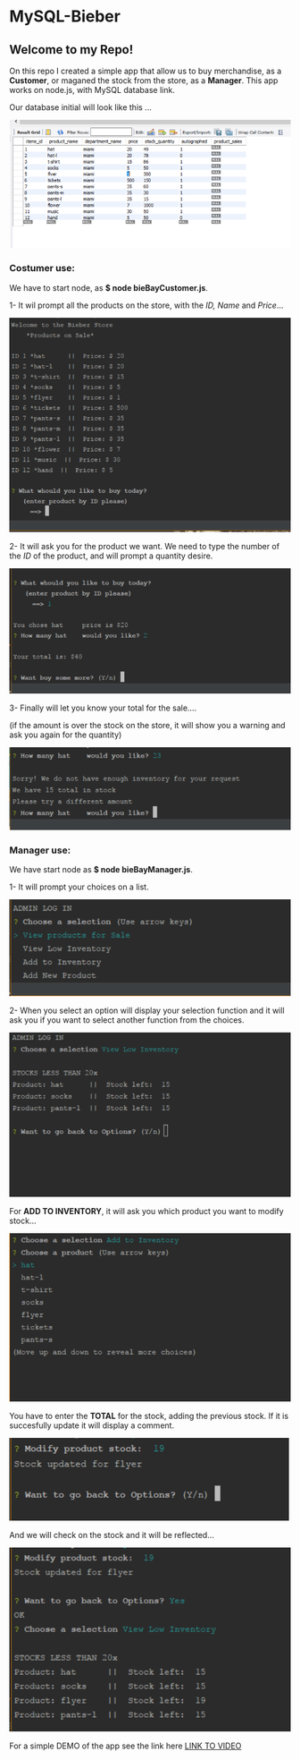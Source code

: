 # MySQL-Bieber

## Welcome to my Repo! 
On this repo I created a simple app that allow us to buy merchandise, as a **Customer**, or maganed the stock from the store, as a **Manager**.
This app works on node.js, with MySQL database link.

Our database initial will look like this ...

![image of database](https://github.com/marioiovanna/MySQL-Bieber/blob/master/pics_readme/database.PNG)



### Costumer use:
We have to start node, as **$ node bieBayCustomer.js**. 

1- It wil prompt all the products on the store, with the *ID, Name* and *Price*...

![image of customer](https://github.com/marioiovanna/MySQL-Bieber/blob/master/pics_readme/Costumer1.PNG)

2- It will ask you for the product we want. We need to type the number of the *ID* of the product, and will prompt a quantity desire.

![image of customer](https://github.com/marioiovanna/MySQL-Bieber/blob/master/pics_readme/Costumer2.PNG)

3- Finally will let you know your total for the sale.... 

(if the amount is over the stock on the store, it will show you a warning and ask you again for the quantity)

![image of customer](https://github.com/marioiovanna/MySQL-Bieber/blob/master/pics_readme/Costumer3.PNG)


### Manager use:
We have start node as **$ node bieBayManager.js**.

1- It will prompt your choices on a list.

![image of customer](https://github.com/marioiovanna/MySQL-Bieber/blob/master/pics_readme/Manager1.PNG)

2- When you select an option will display your selection function and it will ask you if you want to select another function from the choices.

![image of customer](https://github.com/marioiovanna/MySQL-Bieber/blob/master/pics_readme/Manager2.PNG)

For **ADD TO INVENTORY**, it will ask you which product you want to modify stock...

![image of customer](https://github.com/marioiovanna/MySQL-Bieber/blob/master/pics_readme/Manager3.PNG)

You have to enter the **TOTAL** for the stock, adding the previous stock. If it is succesfully update it will display a comment.

![image of customer](https://github.com/marioiovanna/MySQL-Bieber/blob/master/pics_readme/Manager4.PNG)

And we will check on the stock and it will be reflected...

![image of customer](https://github.com/marioiovanna/MySQL-Bieber/blob/master/pics_readme/Manager5.PNG)


For a simple DEMO of the app see the link here [LINK TO VIDEO](https://github.com/marioiovanna/MySQL-Bieber/blob/master/video_demo.mkv)




